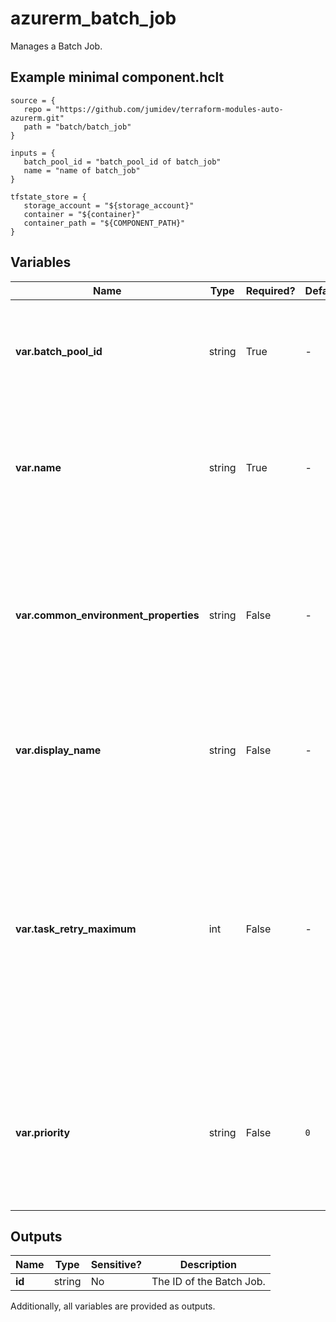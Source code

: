 # azurerm_batch_job

Manages a Batch Job.

## Example minimal component.hclt

```hcl
source = {
   repo = "https://github.com/jumidev/terraform-modules-auto-azurerm.git" 
   path = "batch/batch_job" 
}

inputs = {
   batch_pool_id = "batch_pool_id of batch_job" 
   name = "name of batch_job" 
}

tfstate_store = {
   storage_account = "${storage_account}" 
   container = "${container}" 
   container_path = "${COMPONENT_PATH}" 
}

```

## Variables

| Name | Type | Required? |  Default  |  Description |
| ---- | ---- | --------- |  ----------- | ----------- |
| **var.batch_pool_id** | string | True | -  |  The ID of the Batch Pool. Changing this forces a new Batch Job to be created. | 
| **var.name** | string | True | -  |  The name which should be used for this Batch Job. Changing this forces a new Batch Job to be created. | 
| **var.common_environment_properties** | string | False | -  |  Specifies a map of common environment settings applied to this Batch Job. Changing this forces a new Batch Job to be created. | 
| **var.display_name** | string | False | -  |  The display name of this Batch Job. Changing this forces a new Batch Job to be created. | 
| **var.task_retry_maximum** | int | False | -  |  The number of retries to each Batch Task belongs to this Batch Job. If this is set to `0`, the Batch service does not retry Tasks. If this is set to `-1`, the Batch service retries Batch Tasks without limit. | 
| **var.priority** | string | False | `0`  |  The priority of this Batch Job, possible values can range from -1000 (lowest) to 1000 (highest). Defaults to `0`. | 



## Outputs

| Name | Type | Sensitive? | Description |
| ---- | ---- | --------- | --------- |
| **id** | string | No  | The ID of the Batch Job. | 

Additionally, all variables are provided as outputs.
